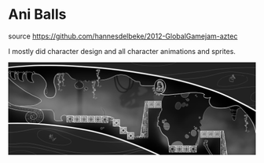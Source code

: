 # Ani Balls
source https://github.com/hannesdelbeke/2012-GlobalGamejam-aztec

I mostly did character design and all character animations and sprites.

![](https://github.com/hannesdelbeke/2012-GlobalGamejam-aztec/raw/main/source%20assets/presentation/Level_Screenshot.jpg)